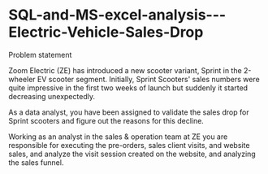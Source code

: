 # SQL-and-MS-excel-analysis---Electric-Vehicle-Sales-Drop
Problem statement

Zoom Electric (ZE) has introduced a new scooter variant, Sprint in the 2-wheeler EV scooter segment. Initially, Sprint Scooters' sales numbers were quite impressive in the first two weeks of launch but suddenly it started decreasing unexpectedly.

As a data analyst, you have been assigned to validate the sales drop for Sprint scooters and figure out the reasons for this decline.

Working as an analyst in the sales & operation team at ZE you are responsible for executing the pre-orders, sales client visits, and website sales, and analyze the visit session created on the website, and analyzing the sales funnel.
